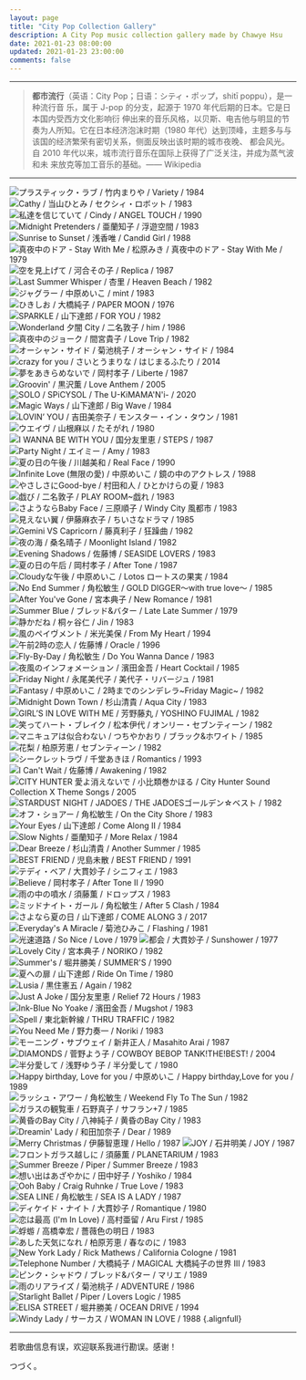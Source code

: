 ```yaml
---
layout: page
title: "City Pop Collection Gallery"
description: A City Pop music collection gallery made by Chawye Hsu
date: 2021-01-23 08:00:00
updated: 2021-01-23 23:00:00
comments: false
---
```


---

> **都市流行**（英语：City Pop；日语：シティ・ポップ，shitī poppu），是一种流行音
> 乐，属于 J-pop 的分支，起源于 1970 年代后期的日本。它是日本国内受西方文化影响衍
> 伸出来的音乐风格，以贝斯、电吉他与明显的节奏为人所知。它在日本经济泡沫时期（1980
> 年代）达到顶峰，主题多与与该国的经济繁荣有密切关系，侧面反映出该时期的城市夜晚、
> 都会风光。自 2010 年代以来，城市流行音乐在国际上获得了广泛关注，并成为蒸气波和未
> 来放克等加工音乐的基础。—— Wikipedia

---

![プラスティック・ラブ / 竹内まりや / Variety / 1984](./_assets/uploads/2021/city-pop-collection/2017291599567979.jpg)
![Cathy / 当山ひとみ / セクシィ・ロボット / 1983](./_assets/uploads/2021/city-pop-collection/17738741031501669704.jpg)
![私達を信じていて / Cindy / ANGEL TOUCH / 1990](./_assets/uploads/2021/city-pop-collection/21002848741456820737.jpg)
![Midnight Pretenders / 亜蘭知子 / 浮遊空間 / 1983](./_assets/uploads/2021/city-pop-collection/21027782021586524113.jpg)
![Sunrise to Sunset / 浅香唯 / Candid Girl / 1988](./_assets/uploads/2021/city-pop-collection/3566781259138562.jpg)
![真夜中のドア - Stay With Me / 松原みき / 真夜中のドア - Stay With Me / 1979](./_assets/uploads/2021/city-pop-collection/56437151480656801.jpg)
![空を見上げて / 河合その子 / Replica / 1987](./_assets/uploads/2021/city-pop-collection/3651831263883865.jpg)
![Last Summer Whisper / 杏里 / Heaven Beach / 1982](./_assets/uploads/2021/city-pop-collection/3545451257832145.jpg)
![ジャグラー / 中原めいこ / mint / 1983](./_assets/uploads/2021/city-pop-collection/5257401341395836.jpg)
![ひきしお / 大橋純子 / PAPER MOON / 1976](./_assets/uploads/2021/city-pop-collection/4217681566313481.jpg)
![SPARKLE / 山下達郎 / FOR YOU / 1982](./_assets/uploads/2021/city-pop-collection/59783774883702921504150395.jpg)
![Wonderland 夕闇 City / 二名敦子 / him / 1986](./_assets/uploads/2021/city-pop-collection/21002878781457321160.jpg)
![真夜中のジョーク / 間宮貴子 / Love Trip / 1982](./_assets/uploads/2021/city-pop-collection/21002849541456824307.jpg)
![オーシャン・サイド / 菊池桃子 / オーシャン・サイド / 1984](./_assets/uploads/2021/city-pop-collection/3537091598188238.jpg)
![crazy for you / さいとうまりな / はじまるふたり / 2014](./_assets/uploads/2021/city-pop-collection/5052811516505281.jpg)
![夢をあきらめないで / 岡村孝子 / Liberte / 1987](./_assets/uploads/2021/city-pop-collection/314579307181533047502594.jpg)
![Groovin' / 黒沢薫 / Love Anthem / 2005](./_assets/uploads/2021/city-pop-collection/200356200706281122222184.jpg)
![SOLO / SPiCYSOL / The U-KiMAMA'N'i- / 2020](./_assets/uploads/2021/city-pop-collection/54313581583412418.jpg)
![Magic Ways / 山下達郎 / Big Wave / 1984](./_assets/uploads/2021/city-pop-collection/3045021507701978.jpg)
![LOVIN’ YOU / 吉田美奈子 / モンスター・イン・タウン / 1981](./_assets/uploads/2021/city-pop-collection/4222781296096979.jpg)
![ウエイヴ / 山根麻以 / たそがれ / 1980](./_assets/uploads/2021/city-pop-collection/19790436121517582475.jpg)
![I WANNA BE WITH YOU / 国分友里恵 / STEPS / 1987](./_assets/uploads/2021/city-pop-collection/9070501405907050.jpg)
![Party Night / エイミー / Amy / 1983](./_assets/uploads/2021/city-pop-collection/1187656715310300533860.jpg)
![夏の日の午後 / 川越美和 / Real Face / 1990](./_assets/uploads/2021/city-pop-collection/5114991336032766.jpg)
![Infinite Love (無限の愛) / 中原めいこ / 鏡の中のアクトレス / 1988](./_assets/uploads/2021/city-pop-collection/5257911341455114.jpg)
![やさしさにGood-bye / 村田和人 / ひとかけらの夏 / 1983](./_assets/uploads/2021/city-pop-collection/19995681499056186.jpg)
![戯び / 二名敦子 / PLAY ROOM~戯れ / 1983](./_assets/uploads/2021/city-pop-collection/9047141881404714188.jpg)
![さようならBaby Face / 三原順子 / Windy City 風都市 / 1983](./_assets/uploads/2021/city-pop-collection/21001792811439791638.jpg)
![見えない翼 / 伊藤麻衣子 / ちいさなドラマ / 1985](./_assets/uploads/2021/city-pop-collection/4150471291800882.jpg)
![Gemini VS Capricorn / 藤真利子 / 狂躁曲 / 1982](./_assets/uploads/2021/city-pop-collection/4925841593522364.jpg)
![夜の海 / 桑名晴子 / Moonlight Island / 1982](./_assets/uploads/2021/city-pop-collection/21002833161456729142.jpg)
![Evening Shadows / 佐藤博 / SEASIDE LOVERS / 1983](./_assets/uploads/2021/city-pop-collection/7734503541564498864.jpg)
![夏の日の午后 / 岡村孝子 / After Tone / 1987](./_assets/uploads/2021/city-pop-collection/200356200708171602318807.jpg)
![Cloudyな午後 / 中原めいこ / Lotos ロートスの果実 / 1984](./_assets/uploads/2021/city-pop-collection/5257411341395844.jpg)
![No End Summer / 角松敏生 / GOLD DIGGER～with true love～ / 1985](./_assets/uploads/2021/city-pop-collection/5967698214508971504081657.jpg)
![After You've Gone / 宮本典子 / New Romance / 1981](./_assets/uploads/2021/city-pop-collection/21002802341456206042.jpg)
![Summer Blue / ブレッド&バター / Late Late Summer / 1979](./_assets/uploads/2021/city-pop-collection/89815191480293581.jpg)
![静かだね / 桐ヶ谷仁 / Jin / 1983](./_assets/uploads/2021/city-pop-collection/5774427874327831517810916.jpg)
![風のペイヴメント / 米光美保 / From My Heart / 1994](./_assets/uploads/2021/city-pop-collection/4664951316403972.jpg)
![午前2時の恋人 / 佐藤博 / Oracle / 1996](./_assets/uploads/2021/city-pop-collection/21002348281539303564.jpg)
![Fly-By-Day / 角松敏生 / Do You Wanna Dance / 1983](./_assets/uploads/2021/city-pop-collection/21024117391609685747.jpg)
![夜風のインフォメーション / 濱田金吾 / Heart Cocktail / 1985](./_assets/uploads/2021/city-pop-collection/21002064021443006061.jpg)
![Friday Night / 永尾美代子 / 美代子・リバージュ / 1981](./_assets/uploads/2021/city-pop-collection/68335581481131536.jpg)
![Fantasy / 中原めいこ / 2時までのシンデレラ~Friday Magic~ / 1982](./_assets/uploads/2021/city-pop-collection/5257381341395618.jpg)
![Midnight Down Town / 杉山清貴 / Aqua City / 1983](./_assets/uploads/2021/city-pop-collection/1495121315846281406633.jpg)
![GIRL’S IN LOVE WITH ME / 芳野藤丸 / YOSHINO FUJIMAL / 1982](./_assets/uploads/2021/city-pop-collection/3828641275291055.jpg)
![笑ってハート・ブレイク / 松本伊代 / オンリー・セブンティーン / 1982](./_assets/uploads/2021/city-pop-collection/12891488961389148896.jpg)
![マニキュアは似合わない / つちやかおり / ブラック&ホワイト / 1985](./_assets/uploads/2021/city-pop-collection/67031841506430768.jpg)
![花梨 / 柏原芳恵 / セブンティーン / 1982](./_assets/uploads/2021/city-pop-collection/3269811372152053.jpg)
![シークレットラヴ / 千堂あきほ / Romantics / 1993](./_assets/uploads/2021/city-pop-collection/4705072361370507237.jpg)
![I Can't Wait / 佐藤博 / Awakening / 1982](./_assets/uploads/2021/city-pop-collection/21002348161539303944.jpg)
![CITY HUNTER 愛よ消えないで / 小比類巻かほる / City Hunter Sound Collection X Theme Songs / 2005](./_assets/uploads/2021/city-pop-collection/4388241304493189.jpg)
![STARDUST NIGHT / JADOES / THE JADOESゴールデン☆ベスト / 1982](./_assets/uploads/2021/city-pop-collection/4907661328089571.jpg)
![オフ・ショアー / 角松敏生 / On the City Shore / 1983](./_assets/uploads/2021/city-pop-collection/59804440719551504234764.jpg)
![Your Eyes / 山下達郎 / Come Along II / 1984](./_assets/uploads/2021/city-pop-collection/13358031391530245741.jpg)
![Slow Nights / 亜蘭知子 / More Relax / 1984](./_assets/uploads/2021/city-pop-collection/77408671506658529.jpg)
![Dear Breeze / 杉山清貴 / Another Summer / 1985](./_assets/uploads/2021/city-pop-collection/12621061497224696.jpg)
![BEST FRIEND / 児島未散 / BEST FRIEND / 1991](./_assets/uploads/2021/city-pop-collection/2703309411370330941.jpg)
![テディ・ベア / 大貫妙子 / シニフィエ / 1983](./_assets/uploads/2021/city-pop-collection/3361051507998364.jpg)
![Believe / 岡村孝子 / After Tone II / 1990](./_assets/uploads/2021/city-pop-collection/3934081280734394.jpg)
![雨の中の噴水 / 須藤薫 / ドロップス / 1983](./_assets/uploads/2021/city-pop-collection/16284004741428400474.jpg)
![ミッドナイト・ガール / 角松敏生 / After 5 Clash / 1984](./_assets/uploads/2021/city-pop-collection/3279321598722953.jpg)
![さよなら夏の日 / 山下達郎 / COME ALONG 3 / 2017](./_assets/uploads/2021/city-pop-collection/1068304415023661416369.jpg)
![Everyday's A Miracle / 菊池ひみこ / Flashing / 1981](./_assets/uploads/2021/city-pop-collection/81842401488259247.jpg)
![光速道路 / So Nice / Love / 1979](./_assets/uploads/2021/city-pop-collection/21003794791548072365.jpg)
![都会 / 大貫妙子 / Sunshower / 1977](./_assets/uploads/2021/city-pop-collection/3784311272269858.jpg)
![Lovely City / 宮本典子 / NORIKO / 1982](./_assets/uploads/2021/city-pop-collection/5841384381384138444.jpg)
![Summer's / 堀井勝美 / SUMMER'S / 1990](./_assets/uploads/2021/city-pop-collection/21002494901450766938.jpg)
![夏への扉 / 山下達郎 / Ride On Time / 1980](./_assets/uploads/2021/city-pop-collection/24705961551263047.jpg)
![Lusia / 黒住憲五 / Again / 1982](./_assets/uploads/2021/city-pop-collection/21002557701499058918.jpg)
![Just A Joke / 国分友里恵 / Relief 72 Hours / 1983](./_assets/uploads/2021/city-pop-collection/21002848161456818245.jpg)
![Ink-Blue No Yoake / 濱田金吾 / Mugshot / 1983](./_assets/uploads/2021/city-pop-collection/21002064041443006067.jpg)
![Spell / 東北新幹線 / THRU TRAFFIC / 1982](./_assets/uploads/2021/city-pop-collection/21002849441456823736.jpg)
![You Need Me / 野力奏一 / Noriki / 1983](./_assets/uploads/2021/city-pop-collection/21002833141589609372.jpg)
![モーニング・サブウェイ / 新井正人 / Masahito Arai / 1987](./_assets/uploads/2021/city-pop-collection/1382030615727595137894.jpg)
![DIAMONDS / 菅野よう子 / COWBOY BEBOP TANK!THE!BEST! / 2004](./_assets/uploads/2021/city-pop-collection/3573321411526599.jpg)
![半分愛して / 浅野ゆう子 / 半分愛して / 1980](./_assets/uploads/2021/city-pop-collection/4361551302772768.jpg)
![Happy birthday, Love for you / 中原めいこ / Happy birthday,Love for you / 1989](./_assets/uploads/2021/city-pop-collection/3958531281672931.jpg)
![ラッシュ・アワー / 角松敏生 / Weekend Fly To The Sun / 1982](./_assets/uploads/2021/city-pop-collection/3270841598724415.jpg)
![ガラスの観覧車 / 石野真子 / サフラン+7 / 1985](./_assets/uploads/2021/city-pop-collection/3934591280736321.jpg)
![黄昏のBay City / 八神純子 / 黄昏のBay City / 1983](./_assets/uploads/2021/city-pop-collection/9947741501607546.jpg)
![Dreamin' Lady / 和田加奈子 / Dear / 1989](./_assets/uploads/2021/city-pop-collection/4668491316497691.jpg)
![Merry Christmas / 伊藤智恵理 / Hello / 1987](./_assets/uploads/2021/city-pop-collection/4501351437985121.jpg)
![JOY / 石井明美 / JOY / 1987](./_assets/uploads/2021/city-pop-collection/3367699971436769997.jpg)
![フロントガラス越しに / 須藤薫 / PLANETARIUM / 1983](./_assets/uploads/2021/city-pop-collection/13314122261431412226.jpg)
![Summer Breeze / Piper / Summer Breeze / 1983](./_assets/uploads/2021/city-pop-collection/21002848921576814455.jpg)
![想い出はあざやかに / 田中好子 / Yoshiko / 1984](./_assets/uploads/2021/city-pop-collection/4421541305861240.jpg)
![Ooh Baby / Craig Ruhnke / True Love / 1983](./_assets/uploads/2021/city-pop-collection/21029765211601798235.jpg)
![SEA LINE / 角松敏生 / SEA IS A LADY / 1987](./_assets/uploads/2021/city-pop-collection/3540351257403142.jpg)
![ディケイド・ナイト / 大貫妙子 / Romantique / 1980](./_assets/uploads/2021/city-pop-collection/5991650078566901502702682.jpg)
![恋は最高 (I'm In Love) / 高村亜留 / Aru First / 1985](./_assets/uploads/2021/city-pop-collection/21002182981444718348.jpg)
![蜉蝣 / 高橋幸宏 / 薔薇色の明日 / 1983](./_assets/uploads/2021/city-pop-collection/3977761539786294.jpg)
![あした天気になれ / 柏原芳恵 / 春なのに / 1983](./_assets/uploads/2021/city-pop-collection/4975661372151978.jpg)
![New York Lady / Rick Mathews / California Cologne / 1981](./_assets/uploads/2021/city-pop-collection/4240801544424080.jpg)
![Telephone Number / 大橋純子 / MAGICAL 大橋純子の世界 III / 1983](./_assets/uploads/2021/city-pop-collection/61467221497497295.jpg)
![ピンク・シャドウ / ブレッド&バター / マリエ / 1989](./_assets/uploads/2021/city-pop-collection/5555401352791420.jpg)
![雨のリアライズ / 菊池桃子 / ADVENTURE / 1986](./_assets/uploads/2021/city-pop-collection/3537061335345304.jpg)
![Starlight Ballet / Piper / Lovers Logic / 1985](./_assets/uploads/2021/city-pop-collection/39542131479073464.jpg)
![ELISA STREET / 堀井勝美 / OCEAN DRIVE / 1994](./_assets/uploads/2021/city-pop-collection/21002494761450766058.jpg)
![Windy Lady / サーカス / WOMAN IN LOVE / 1988](./_assets/uploads/2021/city-pop-collection/3659952171365995217.jpg)
{.alignfull}

---

若歌曲信息有误，欢迎联系我进行勘误。感谢！

つづく。


<style scoped>
.page-body p {
  text-align: justify;
}

.md-gallery {
  margin-bottom: var(--gap-m);
  display: grid;
  grid-gap: var(--gap-m);
  grid-template-columns: repeat(auto-fit, minmax(320px, 1fr));
}

.md-gallery figure {
  position: relative;
  margin-bottom: 0;
}

.md-gallery figure img {
  cursor: pointer;
  height: 100%;
  width: 100%;
  object-fit: cover;
}

.md-gallery figure figcaption {
  background: linear-gradient(transparent 0%, rgba(0, 0, 0, 0.7) 100%);
  text-align: left;
  padding: var(--gap-s);
  color: #fff;
  position: absolute;
  bottom: 0;
  left: 0;
  right: 0;
  opacity: 1;
  word-break: break-all;
}

.md-gallery.alignfull {
  padding-left: var(--gap-m);
  padding-right: var(--gap-m);
}
</style>
